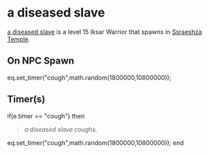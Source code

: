 # a diseased slave



[a diseased slave](/npc/162143) is a level 15 Iksar Warrior that spawns in [Ssraeshza Temple](/zone/162).



## On NPC Spawn

eq.set_timer("cough",math.random(1800000,10800000));


## Timer(s)

if(e.timer == "cough") then


>*a diseased slave coughs.*


eq.set_timer("cough",math.random(1800000,10800000));
end